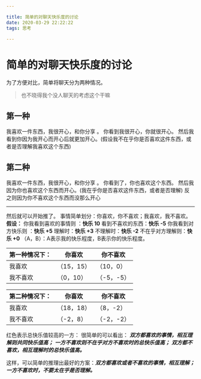 ```yaml
---

title: 简单的对聊天快乐度的讨论
date: 2020-03-29 22:22:22
tags: 思考

---
```


# 简单的对聊天快乐度的讨论

为了方便对比，简单将聊天分为两种情况。
> 也不晓得我个没人聊天的考虑这个干嘛

## 第一种
我喜欢一件东西，我很开心，和你分享 。
你看到我很开心，你就很开心。
然后我看到你因为我开心而开心后就更加开心。(假设我不在乎你是否喜欢这件东西，或者是否理解我喜欢这个东西)


## 第二种
我喜欢一件东西，我很开心，和你分享 。
你看到了，你也喜欢这个东西。
然后我因为你也喜欢这个东西而开心。(我在乎你是否喜欢这件东西，或者是否理解)
反之则因为你不喜欢这个东西而没那么开心



---

然后就可以开始推了。
事情简单划分：你喜欢，你不喜欢；我喜欢，我不喜欢。
**假设：**
你我看到喜欢的事情则 ：**快乐 10**
看到不喜欢的东西：**快乐 -5**
你我看到对方快乐则 ：**快乐 +5**
理解时：**快乐 +3**
不理解时：**快乐 -2**
不在乎对方理解则：**快乐 +0**
（A，B）：A表示我的快乐程度，B表示你的快乐程度。

| **第一种情况下：** | 你喜欢 | 你不喜欢 |
| --- | --- | --- |
| 我喜欢 | （15，15） | （10，0） |
| 我不喜欢 | （0，10） | （-5，-5） |


| **第二种情况下：** | 你喜欢 | 你不喜欢 |
| --- | --- | --- |
| 我喜欢 | （18，18） | （8，-2） |
| 我不喜欢 | （-2，8） | （-2，-2） |

红色表示总快乐值较高的一方：
很简单的可以看出：
**_双方都喜欢的事情，相互理解则共同快乐值高；_**
**_一方不喜欢则不在乎对方不喜欢时的总快乐值高；_**
**_双方都不喜欢，相互理解时的总快乐值高。_**

这样，可以简单的推理出最好的方案：**_双方都喜欢或者不喜欢的事情，相互理解；一方不喜欢时，不要太在乎是否理解。_**
